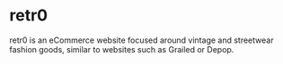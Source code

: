 # retr0
retr0 is an eCommerce website focused around vintage and streetwear fashion goods, similar to websites such as Grailed or Depop. 
